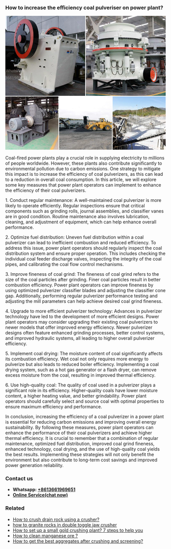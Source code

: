 <h3>How to increase the efficiency coal pulveriser on power plant?</h3><img src='1701745281.jpg' alt=''><p>Coal-fired power plants play a crucial role in supplying electricity to millions of people worldwide. However, these plants also contribute significantly to environmental pollution due to carbon emissions. One strategy to mitigate this impact is to increase the efficiency of coal pulverizers, as this can lead to a reduction in overall coal consumption. In this article, we will explore some key measures that power plant operators can implement to enhance the efficiency of their coal pulverizers.</p><p>1. Conduct regular maintenance: A well-maintained coal pulverizer is more likely to operate efficiently. Regular inspections ensure that critical components such as grinding rolls, journal assemblies, and classifier vanes are in good condition. Routine maintenance also involves lubrication, cleaning, and adjustment of equipment, which can help enhance overall performance.</p><p>2. Optimize fuel distribution: Uneven fuel distribution within a coal pulverizer can lead to inefficient combustion and reduced efficiency. To address this issue, power plant operators should regularly inspect the coal distribution system and ensure proper operation. This includes checking the individual coal feeder discharge valves, inspecting the integrity of the coal pipes, and calibrating the coal flow control mechanisms.</p><p>3. Improve fineness of coal grind: The fineness of coal grind refers to the size of the coal particles after grinding. Finer coal particles result in better combustion efficiency. Power plant operators can improve fineness by using optimized pulverizer classifier blades and adjusting the classifier cone gap. Additionally, performing regular pulverizer performance testing and adjusting the mill parameters can help achieve desired coal grind fineness.</p><p>4. Upgrade to more efficient pulverizer technology: Advances in pulverizer technology have led to the development of more efficient designs. Power plant operators may consider upgrading their existing coal pulverizers to newer models that offer improved energy efficiency. Newer pulverizer designs often feature enhanced grinding processes, better control systems, and improved hydraulic systems, all leading to higher overall pulverizer efficiency.</p><p>5. Implement coal drying: The moisture content of coal significantly affects its combustion efficiency. Wet coal not only requires more energy to pulverize but also leads to reduced boiler efficiency. Implementing a coal drying system, such as a hot gas generator or a flash dryer, can remove excess moisture from the coal, resulting in improved thermal efficiency.</p><p>6. Use high-quality coal: The quality of coal used in a pulverizer plays a significant role in its efficiency. Higher-quality coals have lower moisture content, a higher heating value, and better grindability. Power plant operators should carefully select and source coal with optimal properties to ensure maximum efficiency and performance.</p><p>In conclusion, increasing the efficiency of a coal pulverizer in a power plant is essential for reducing carbon emissions and improving overall energy sustainability. By following these measures, power plant operators can enhance the performance of their coal pulverizers and achieve higher thermal efficiency. It is crucial to remember that a combination of regular maintenance, optimized fuel distribution, improved coal grind fineness, enhanced technology, coal drying, and the use of high-quality coal yields the best results. Implementing these strategies will not only benefit the environment but also contribute to long-term cost savings and improved power generation reliability.</p><h3>Contact us</h3><ul><li><strong>Whatsapp:&nbsp;<a href="https://wa.me/8613661969651">+8613661969651</a></strong></li><li><a href="https://swt.shibang-china.com/?git&amp;zhl&amp;How to increase the efficiency coal pulveriser on power plant"><strong>Online Service(chat now)</strong></a></li></ul><h3>Related</h3><ul><li><a href='How to crush drain rock using a crusher.md'>How to crush drain rock using a crusher?</a></li><li><a href='how to  granite rocks in double toggle jaw crusher.md'>how to  granite rocks in double toggle jaw crusher</a></li><li><a href='How to set up a small gold crushing plant 7 steps to help you.md'>How to set up a small gold crushing plant? 7 steps to help you</a></li><li><a href='How to clean manganese ore .md'>How to clean manganese ore ?</a></li><li><a href='How to get the best aggregates after crushing and screening.md'>How to get the best aggregates after crushing and screening?</a></li></ul>
